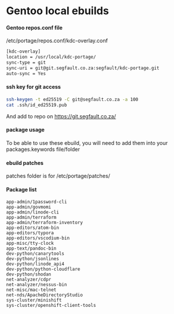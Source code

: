 # Gentoo local ebuilds

#### Gentoo repos.conf file 

/etc/portage/repos.conf/kdc-overlay.conf 
```bash
[kdc-overlay]
location = /usr/local/kdc-portage/
sync-type = git
sync-uri = git@git.segfault.co.za:segfault/kdc-portage.git
auto-sync = Yes
```

#### ssh key for git access

```bash
ssh-keygen -t ed25519 -C git@segfault.co.za -a 100
cat .ssh/id_ed25519.pub 
```
And add to repo on https://git.segfault.co.za/

#### package usage
To be able to use these ebuild, you will need to add them into your packages.keywords file/folder

#### ebuild patches 
patches folder is for /etc/portage/patches/

#### Package list

```
app-admin/1password-cli
app-admin/govmomi
app-admin/linode-cli
app-admin/terraform
app-admin/terraform-inventory
app-editors/atom-bin
app-editors/typora
app-editors/vscodium-bin
app-misc/tty-clock
app-text/pandoc-bin
dev-python/canarytools
dev-python/jsonlines
dev-python/linode_api4
dev-python/python-cloudflare
dev-python/shodan
net-analyzer/cdpr
net-analyzer/nessus-bin
net-misc/mac-telnet
net-nds/ApacheDirectoryStudio
sys-cluster/minishift
sys-cluster/openshift-client-tools
```
